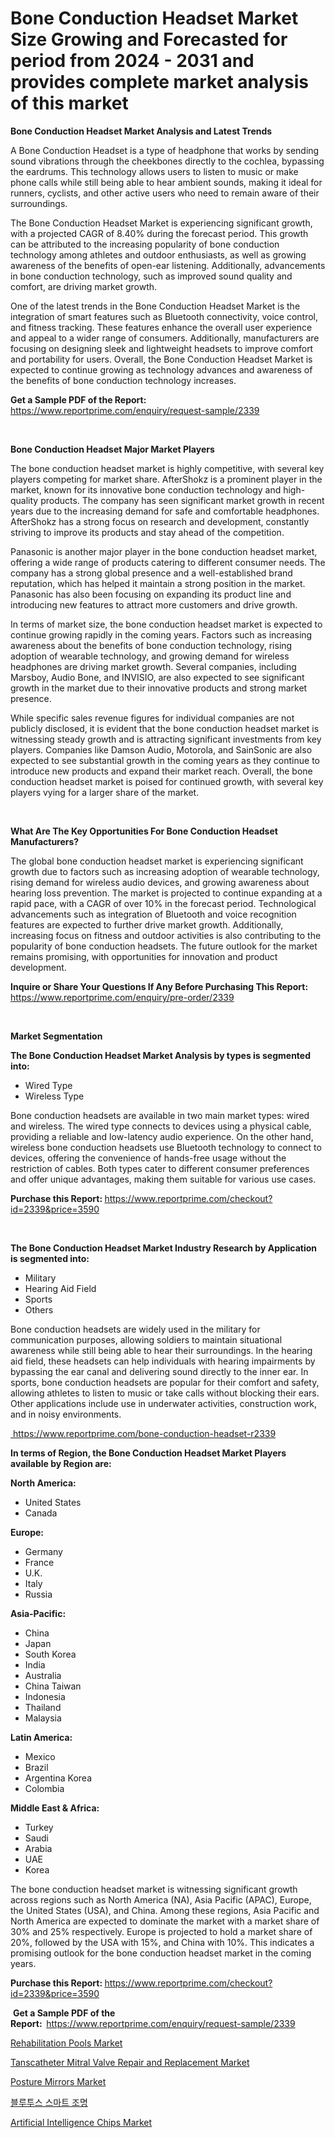 <p><h1>Bone Conduction Headset Market Size Growing and Forecasted for period from 2024 - 2031 and provides complete market analysis of this market</h1></p><p><strong>Bone Conduction Headset Market Analysis and Latest Trends</strong></p>
<p><p>A Bone Conduction Headset is a type of headphone that works by sending sound vibrations through the cheekbones directly to the cochlea, bypassing the eardrums. This technology allows users to listen to music or make phone calls while still being able to hear ambient sounds, making it ideal for runners, cyclists, and other active users who need to remain aware of their surroundings.</p><p>The Bone Conduction Headset Market is experiencing significant growth, with a projected CAGR of 8.40% during the forecast period. This growth can be attributed to the increasing popularity of bone conduction technology among athletes and outdoor enthusiasts, as well as growing awareness of the benefits of open-ear listening. Additionally, advancements in bone conduction technology, such as improved sound quality and comfort, are driving market growth.</p><p>One of the latest trends in the Bone Conduction Headset Market is the integration of smart features such as Bluetooth connectivity, voice control, and fitness tracking. These features enhance the overall user experience and appeal to a wider range of consumers. Additionally, manufacturers are focusing on designing sleek and lightweight headsets to improve comfort and portability for users. Overall, the Bone Conduction Headset Market is expected to continue growing as technology advances and awareness of the benefits of bone conduction technology increases.</p></p>
<p><strong>Get a Sample PDF of the Report:&nbsp;</strong> <a href="https://www.reportprime.com/enquiry/request-sample/2339">https://www.reportprime.com/enquiry/request-sample/2339</a></p>
<p>&nbsp;</p>
<p><strong>Bone Conduction Headset Major Market Players</strong></p>
<p><p>The bone conduction headset market is highly competitive, with several key players competing for market share. AfterShokz is a prominent player in the market, known for its innovative bone conduction technology and high-quality products. The company has seen significant market growth in recent years due to the increasing demand for safe and comfortable headphones. AfterShokz has a strong focus on research and development, constantly striving to improve its products and stay ahead of the competition.</p><p>Panasonic is another major player in the bone conduction headset market, offering a wide range of products catering to different consumer needs. The company has a strong global presence and a well-established brand reputation, which has helped it maintain a strong position in the market. Panasonic has also been focusing on expanding its product line and introducing new features to attract more customers and drive growth.</p><p>In terms of market size, the bone conduction headset market is expected to continue growing rapidly in the coming years. Factors such as increasing awareness about the benefits of bone conduction technology, rising adoption of wearable technology, and growing demand for wireless headphones are driving market growth. Several companies, including Marsboy, Audio Bone, and INVISIO, are also expected to see significant growth in the market due to their innovative products and strong market presence.</p><p>While specific sales revenue figures for individual companies are not publicly disclosed, it is evident that the bone conduction headset market is witnessing steady growth and is attracting significant investments from key players. Companies like Damson Audio, Motorola, and SainSonic are also expected to see substantial growth in the coming years as they continue to introduce new products and expand their market reach. Overall, the bone conduction headset market is poised for continued growth, with several key players vying for a larger share of the market.</p></p>
<p>&nbsp;</p>
<p><strong>What Are The Key Opportunities For Bone Conduction Headset Manufacturers?</strong></p>
<p><p>The global bone conduction headset market is experiencing significant growth due to factors such as increasing adoption of wearable technology, rising demand for wireless audio devices, and growing awareness about hearing loss prevention. The market is projected to continue expanding at a rapid pace, with a CAGR of over 10% in the forecast period. Technological advancements such as integration of Bluetooth and voice recognition features are expected to further drive market growth. Additionally, increasing focus on fitness and outdoor activities is also contributing to the popularity of bone conduction headsets. The future outlook for the market remains promising, with opportunities for innovation and product development.</p></p>
<p><strong>Inquire or Share Your Questions If Any Before Purchasing This Report:</strong> <a href="https://www.reportprime.com/enquiry/pre-order/2339">https://www.reportprime.com/enquiry/pre-order/2339</a></p>
<p>&nbsp;</p>
<p><strong>Market Segmentation</strong></p>
<p><strong>The Bone Conduction Headset Market Analysis by types is segmented into:</strong></p>
<p><ul><li>Wired Type</li><li>Wireless Type</li></ul></p>
<p><p>Bone conduction headsets are available in two main market types: wired and wireless. The wired type connects to devices using a physical cable, providing a reliable and low-latency audio experience. On the other hand, wireless bone conduction headsets use Bluetooth technology to connect to devices, offering the convenience of hands-free usage without the restriction of cables. Both types cater to different consumer preferences and offer unique advantages, making them suitable for various use cases.</p></p>
<p><strong>Purchase this Report:&nbsp;</strong><a href="https://www.reportprime.com/checkout?id=2339&price=3590">https://www.reportprime.com/checkout?id=2339&price=3590</a></p>
<p>&nbsp;</p>
<p><strong>The Bone Conduction Headset Market Industry Research by Application is segmented into:</strong></p>
<p><ul><li>Military</li><li>Hearing Aid Field</li><li>Sports</li><li>Others</li></ul></p>
<p><p>Bone conduction headsets are widely used in the military for communication purposes, allowing soldiers to maintain situational awareness while still being able to hear their surroundings. In the hearing aid field, these headsets can help individuals with hearing impairments by bypassing the ear canal and delivering sound directly to the inner ear. In sports, bone conduction headsets are popular for their comfort and safety, allowing athletes to listen to music or take calls without blocking their ears. Other applications include use in underwater activities, construction work, and in noisy environments.</p></p>
<p><a href="https://www.reportprime.com/bone-conduction-headset-r2339">&nbsp;https://www.reportprime.com/bone-conduction-headset-r2339</a></p>
<p><strong>In terms of Region, the Bone Conduction Headset Market Players available by Region are:</strong></p>
<p>
    <p> <strong> North America: </strong>
        <ul>
            <li>United States</li>
            <li>Canada</li>
        </ul>
        </p> 
    <p> <strong> Europe: </strong>
        <ul>
            <li>Germany</li>
            <li>France</li>
            <li>U.K.</li>
            <li>Italy</li>
            <li>Russia</li>
        </ul>
        </p> 
    <p> <strong> Asia-Pacific: </strong>
        <ul>
            <li>China</li>
            <li>Japan</li>
            <li>South Korea</li>
            <li>India</li>
            <li>Australia</li>
            <li>China Taiwan</li>
            <li>Indonesia</li>
            <li>Thailand</li>
            <li>Malaysia</li>
        </ul>
        </p> 
    <p> <strong> Latin America: </strong>
        <ul>
            <li>Mexico</li>
            <li>Brazil</li>
            <li>Argentina Korea</li>
            <li>Colombia</li>
        </ul>
        </p> 
    <p> <strong> Middle East & Africa: </strong>
        <ul>
            <li>Turkey</li>
            <li>Saudi</li>
            <li>Arabia</li>
            <li>UAE</li>
            <li>Korea</li>
        </ul>
    </p>
    </p>
<p><p>The bone conduction headset market is witnessing significant growth across regions such as North America (NA), Asia Pacific (APAC), Europe, the United States (USA), and China. Among these regions, Asia Pacific and North America are expected to dominate the market with a market share of 30% and 25% respectively. Europe is projected to hold a market share of 20%, followed by the USA with 15%, and China with 10%. This indicates a promising outlook for the bone conduction headset market in the coming years.</p></p>
<p><strong>Purchase this Report: </strong><a href="https://www.reportprime.com/checkout?id=2339&price=3590">https://www.reportprime.com/checkout?id=2339&price=3590</a></p>
<p>&nbsp;<strong>Get a Sample PDF of the Report:&nbsp;&nbsp;</strong><a href="https://www.reportprime.com/enquiry/request-sample/2339">https://www.reportprime.com/enquiry/request-sample/2339</a></p>
<p><strong></strong></p>
<p><p><a href="https://issuu.com/reportprime-2/docs/rehabilitation-pools-market-size-2030.pptx">Rehabilitation Pools Market</a></p><p><a href="https://medium.com/@sean.peake0978/global-tanscatheter-mitral-valve-repair-and-replacement-market-is-projected-to-grow-at-a-cagr-of-14-594886591fd3">Tanscatheter Mitral Valve Repair and Replacement Market</a></p><p><a href="https://issuu.com/reportprime-2/docs/posture-mirrors-market-size-2030.pptx">Posture Mirrors Market</a></p><p><a href="https://github.com/alfitoms13/Market-Research-Report-List-1/blob/main/845917927754.md">블루투스 스마트 조명</a></p><p><a href="https://github.com/JermaineCrona2023/Market-Research-Report-List-2/blob/main/artificial-intelligence-chips-market.md">Artificial Intelligence Chips Market</a></p></p>